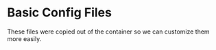 # Basic Config Files

These files were copied out of the container so we can customize them more easily.